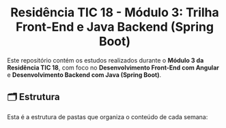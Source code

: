 <h1 align="center">Residência TIC 18 - Módulo 3: Trilha Front-End e Java Backend (Spring Boot)</h1>

Este repositório contém os estudos realizados durante o **Módulo 3 da Residência TIC 18**, com foco no **Desenvolvimento Front-End com Angular** e **Desenvolvimento Backend com Java (Spring Boot)**.

## 🗂️ Estrutura  

Esta é a estrutura de pastas que organiza o conteúdo de cada semana:
